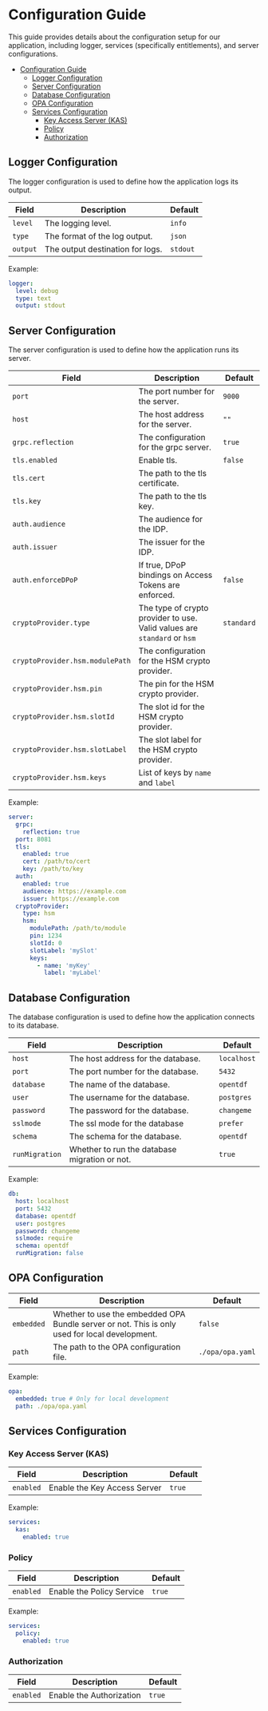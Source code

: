 # Configuration Guide

This guide provides details about the configuration setup for our application, including logger, services (specifically entitlements), and server configurations.

- [Configuration Guide](#configuration-guide)
  - [Logger Configuration](#logger-configuration)
  - [Server Configuration](#server-configuration)
  - [Database Configuration](#database-configuration)
  - [OPA Configuration](#opa-configuration)
  - [Services Configuration](#services-configuration)
    - [Key Access Server (KAS)](#key-access-server-kas)
    - [Policy](#policy)
    - [Authorization](#authorization)

## Logger Configuration

The logger configuration is used to define how the application logs its output.

| Field    | Description                      | Default  |
| -------- | -------------------------------- | -------- |
| `level`  | The logging level.               | `info`   |
| `type`   | The format of the log output.    | `json`   |
| `output` | The output destination for logs. | `stdout` |

Example:

```yaml
logger:
  level: debug
  type: text
  output: stdout
```

## Server Configuration

The server configuration is used to define how the application runs its server.

| Field                           | Description                                                              | Default    |
| ------------------------------- | ------------------------------------------------------------------------ | ---------- |
| `port`                          | The port number for the server.                                          | `9000`     |
| `host`                          | The host address for the server.                                         | `""`       |
| `grpc.reflection`               | The configuration for the grpc server.                                   | `true`     |
| `tls.enabled`                   | Enable tls.                                                              | `false`    |
| `tls.cert`                      | The path to the tls certificate.                                         |            |
| `tls.key`                       | The path to the tls key.                                                 |            |
| `auth.audience`                 | The audience for the IDP.                                                |            |
| `auth.issuer`                   | The issuer for the IDP.                                                  |            |
| `auth.enforceDPoP`              | If true, DPoP bindings on Access Tokens are enforced.                    | `false`    |
| `cryptoProvider.type`           | The type of crypto provider to use. Valid values are `standard` or `hsm` | `standard` |
| `cryptoProvider.hsm.modulePath` | The configuration for the HSM crypto provider.                           |            |
| `cryptoProvider.hsm.pin`        | The pin for the HSM crypto provider.                                     |            |
| `cryptoProvider.hsm.slotId`     | The slot id for the HSM crypto provider.                                 |            |
| `cryptoProvider.hsm.slotLabel`  | The slot label for the HSM crypto provider.                              |            |
| `cryptoProvider.hsm.keys`       | List of keys by `name` and `label`                                       |            |

Example:

```yaml
server:
  grpc:
    reflection: true
  port: 8081
  tls:
    enabled: true
    cert: /path/to/cert
    key: /path/to/key
  auth:
    enabled: true
    audience: https://example.com
    issuer: https://example.com
  cryptoProvider:
    type: hsm
    hsm:
      modulePath: /path/to/module
      pin: 1234
      slotId: 0
      slotLabel: 'mySlot'
      keys:
        - name: 'myKey'
          label: 'myLabel'
```

## Database Configuration

The database configuration is used to define how the application connects to its database.

| Field          | Description                                   | Default     |
| -------------- | --------------------------------------------- | ----------- |
| `host`         | The host address for the database.            | `localhost` |
| `port`         | The port number for the database.             | `5432`      |
| `database`     | The name of the database.                     | `opentdf`   |
| `user`         | The username for the database.                | `postgres`  |
| `password`     | The password for the database.                | `changeme`  |
| `sslmode`      | The ssl mode for the database                 | `prefer`    |
| `schema`       | The schema for the database.                  | `opentdf`   |
| `runMigration` | Whether to run the database migration or not. | `true`      |

Example:

```yaml
db:
  host: localhost
  port: 5432
  database: opentdf
  user: postgres
  password: changeme
  sslmode: require
  schema: opentdf
  runMigration: false
```

## OPA Configuration

| Field      | Description                                                                                    | Default          |
| ---------- | ---------------------------------------------------------------------------------------------- | ---------------- |
| `embedded` | Whether to use the embedded OPA Bundle server or not. This is only used for local development. | `false`          |
| `path`     | The path to the OPA configuration file.                                                        | `./opa/opa.yaml` |

Example:

```yaml
opa:
  embedded: true # Only for local development
  path: ./opa/opa.yaml
```

## Services Configuration

### Key Access Server (KAS)

| Field     | Description                  | Default |
| --------- | ---------------------------- | ------- |
| `enabled` | Enable the Key Access Server | `true`  |

Example:

```yaml
services:
  kas:
    enabled: true
```

### Policy

| Field     | Description               | Default |
| --------- | ------------------------- | ------- |
| `enabled` | Enable the Policy Service | `true`  |

Example:

```yaml
services:
  policy:
    enabled: true
```

### Authorization

| Field     | Description              | Default |
| --------- | ------------------------ | ------- |
| `enabled` | Enable the Authorization | `true`  |
